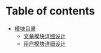 # Table of contents

* [模块目录](README.md)
  * [文章模块详细设计](mo-kuai-mu-lu/wen-zhang-mo-kuai-xiang-xi-she-ji.md)
  * [用户模块详细设计](mo-kuai-mu-lu/yong-hu-mo-kuai-xiang-xi-she-ji.md)
